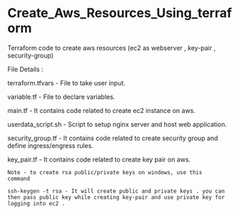 # Create_Aws_Resources_Using_terraform
Terraform code to create aws resources (ec2 as webserver , key-pair , security-group)

File Details :

terraform.tfvars - File to take user input.

variable.tf - File to declare variables.

main.tf - It contains code related to create ec2 instance on aws.

userdata_script.sh - Script to setup nginx server and host web application.

security_group.tf - It contains code related to create security group and define ingress/engress rules.

key_pair.tf - It contains code related to create key pair on aws.

    Note - to create rsa public/private keys on windows, use this 
    command

    ssh-keygen -t rsa - It will create public and private keys . you can 
    then pass public key while creating key-pair and use private key for 
    logging into ec2 .